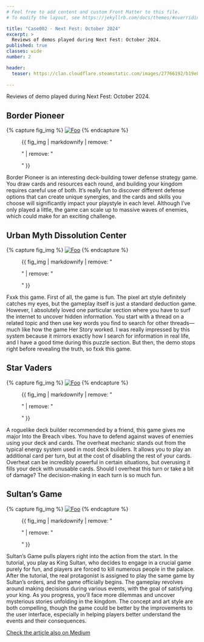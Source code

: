 ```yaml
---
# Feel free to add content and custom Front Matter to this file.
# To modify the layout, see https://jekyllrb.com/docs/themes/#overriding-theme-defaults

title: "Case002 - Next Fest: October 2024"
excerpt: >
  Reviews of demos played during Next Fest: October 2024.
published: true
classes: wide
number: 2

header:
  teaser: https://clan.cloudflare.steamstatic.com/images/27766192/b19e87424a7474164d3f7fcc46763cfecf1ee78b.jpg
    
---
```


Reviews of demo played during Next Fest: October 2024.

## Border Pioneer
{% capture fig_img %}
[![Foo](https://shared.fastly.steamstatic.com/store_item_assets/steam/apps/2346410/ss_317a6b688b707784fdf1add7517b7741463c4129.jpg?t=1728919605)](https://store.steampowered.com/app/2346410/_/)
{% endcapture %}
<figure>
  {{ fig_img | markdownify | remove: "<p>" | remove: "</p>" }}
</figure>

Border Pioneer is an interesting deck-building tower defense strategy game. You draw cards and resources each round, and building your kingdom requires careful use of both. It’s really fun to discover different defense options that can create unique synergies, and the cards and skills you choose will significantly impact your playstyle in each level. Although I’ve only played a little, the game can scale up to massive waves of enemies, which could make for an exciting challenge.

## Urban Myth Dissolution Center
{% capture fig_img %}
[![Foo](https://shared.fastly.steamstatic.com/store_item_assets/steam/apps/2089600/ss_f8a80b8f160146800c0479d7cdf25f997224853b.1920x1080.jpg?t=1729039930)](https://store.steampowered.com/app/2089600/_/)
{% endcapture %}
<figure>
  {{ fig_img | markdownify | remove: "<p>" | remove: "</p>" }}
</figure>

Fxxk this game. First of all, the game is fun. The pixel art style definitely catches my eyes, but the gameplay itself is just a standard deduction game. However, I absolutely loved one particular section where you have to surf the internet to uncover hidden information. You start with a thread on a related topic and then use key words you find to search for other threads—much like how the game Her Story worked. I was really impressed by this system because it mirrors exactly how I search for information in real life, and I have a good time during this puzzle section.
But then, the demo stops right before revealing the truth, so fxxk this game.

## Star Vaders
{% capture fig_img %}
[![Foo](https://shared.fastly.steamstatic.com/store_item_assets/steam/apps/2097570/ss_10a3b8ff6990a7cb42679763c8d086b411d7bb84.1920x1080.jpg?t=1729106823)](https://store.steampowered.com/app/2097570/StarVaders/)
{% endcapture %}
<figure>
  {{ fig_img | markdownify | remove: "<p>" | remove: "</p>" }}
</figure>

A roguelike deck builder recommended by a friend, this game gives me major Into the Breach vibes. You have to defend against waves of enemies using your deck and cards. The overheat mechanic stands out from the typical energy system used in most deck builders. It allows you to play an additional card per turn, but at the cost of disabling the rest of your cards. Overheat can be incredibly powerful in certain situations, but overusing it fills your deck with unusable cards. Should I overheat this turn or take a bit of damage? The decision-making in each turn is so much fun.

## Sultan’s Game
{% capture fig_img %}
[![Foo](https://shared.fastly.steamstatic.com/store_item_assets/steam/apps/3117820/ss_b61d9650030060f9706f61a264ef005ab46bf95d.jpg?t=1729153099)](https://store.steampowered.com/app/3117820/_/)
{% endcapture %}
<figure>
  {{ fig_img | markdownify | remove: "<p>" | remove: "</p>" }}
</figure>

Sultan’s Game pulls players right into the action from the start. In the tutorial, you play as King Sultan, who decides to engage in a crucial game purely for fun, and players are forced to kill numerous people in the palace. After the tutorial, the real protagonist is assigned to play the same game by Sultan’s orders, and the game officially begins. The gameplay revolves around making decisions during various events, with the goal of satisfying your king. As you progress, you’ll face more dilemmas and uncover mysterious stories unfolding in the kingdom. The concept and art style are both compelling, though the game could be better by the improvements to the user interface, especially in helping players better understand the events and their consequences.



[Check the article also on Medium](https://medium.com/@ROBsayYes/case-002-next-fest-october-2024-813b6e87eb8e)